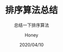 ---
layout:     post
title:      排序算法总结
subtitle:   总结一下排序算法
date:       2020/04/10
author:     Honey				
header-img: img/地平线_黎明时分.jpg
catalog: true 						
tags:
    - 算法
    - 排序
---